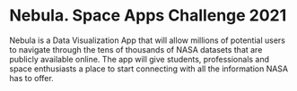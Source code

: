 # Nebula. Space Apps Challenge 2021

Nebula is a Data Visualization App that will allow millions of potential users to navigate through the tens of thousands of NASA datasets that are publicly available online. The app will give students, professionals and space enthusiasts a place to start connecting with all the information NASA has to offer.